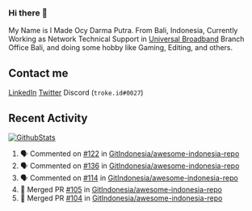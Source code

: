 ### Hi there 👋

My Name is I Made Ocy Darma Putra. From Bali, Indonesia, Currently Working as Network Technical Support in [Universal Broadband](https://universal.net.id) Branch Office Bali, and doing some hobby like Gaming, Editing, and others.

## Contact me

[LinkedIn](https://linkedin.com/in/troke) [Twitter](https://twitter.com/darma_ochi) Discord (`troke.id#0027`)

## Recent Activity

[![GithubStats](https://github-readme-stats.vercel.app/api?username=troke12&show_icons=true)](https://github.com/troke12)

<!--START_SECTION:activity-->
1. 🗣 Commented on [#122](https://github.com/GitIndonesia/awesome-indonesia-repo/issues/122) in [GitIndonesia/awesome-indonesia-repo](https://github.com/GitIndonesia/awesome-indonesia-repo)
2. 🗣 Commented on [#136](https://github.com/GitIndonesia/awesome-indonesia-repo/issues/136) in [GitIndonesia/awesome-indonesia-repo](https://github.com/GitIndonesia/awesome-indonesia-repo)
3. 🗣 Commented on [#114](https://github.com/GitIndonesia/awesome-indonesia-repo/issues/114) in [GitIndonesia/awesome-indonesia-repo](https://github.com/GitIndonesia/awesome-indonesia-repo)
4. 🎉 Merged PR [#105](https://github.com/GitIndonesia/awesome-indonesia-repo/pull/105) in [GitIndonesia/awesome-indonesia-repo](https://github.com/GitIndonesia/awesome-indonesia-repo)
5. 🎉 Merged PR [#104](https://github.com/GitIndonesia/awesome-indonesia-repo/pull/104) in [GitIndonesia/awesome-indonesia-repo](https://github.com/GitIndonesia/awesome-indonesia-repo)
<!--END_SECTION:activity-->

